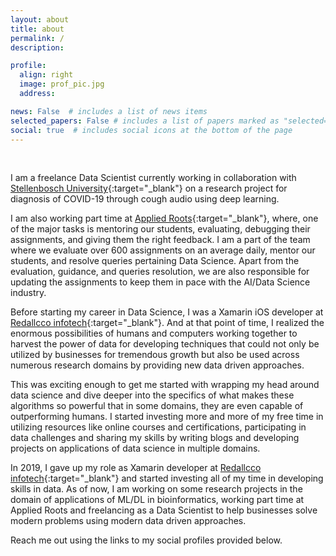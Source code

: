 ```yaml
---
layout: about
title: about
permalink: /
description:

profile:
  align: right
  image: prof_pic.jpg
  address:

news: False  # includes a list of news items
selected_papers: False # includes a list of papers marked as "selected={true}"
social: true  # includes social icons at the bottom of the page
---
```

<br>

I am a freelance Data Scientist currently working in collaboration with [Stellenbosch University](http://www.sun.ac.za/english){:target="\_blank"} on a research project for diagnosis of COVID-19 through cough audio using deep learning.

I am also working part time at [Applied Roots](https://www.appliedroots.com/){:target="\_blank"}, where, one of the major tasks is mentoring our students, evaluating, debugging their assignments, and giving them the right feedback.
I am a part of the team where we evaluate over 600 assignments on an average daily, mentor our students, and resolve queries pertaining Data Science.
Apart from the evaluation, guidance, and queries resolution, we are also responsible for updating the assignments to keep them in pace with the
AI/Data Science industry.

Before starting my career in Data Science, I was a Xamarin iOS developer at [Redallcco infotech](https://www.redaallco.com/){:target="\_blank"}.
And at that point of time, I realized the enormous possibilities of humans and computers working together to harvest the power of data for developing techniques that could not only be utilized by businesses for tremendous growth but also be used across numerous research domains by providing new data driven approaches.

This was exciting enough to get me started with wrapping my head around data science and dive deeper into the specifics of what makes these algorithms so powerful that in some domains, they are even capable of outperforming humans.
I started investing more and more of my free time in utilizing resources like online courses and certifications, participating in data challenges and sharing my skills by writing blogs and developing projects on applications of data science in multiple domains.

In 2019, I gave up my role as Xamarin developer at [Redallcco infotech](https://www.redaallco.com/){:target="\_blank"} and started investing all of my time in developing skills in data. As of now, I am working on some research projects in the domain of applications of ML/DL in bioinformatics, working part time at Applied Roots and freelancing as a Data Scientist to help businesses solve modern problems using modern data driven approaches.

<!-- Write your biography here. Tell the world about yourself. Link to your favorite [subreddit](http://reddit.com){:target="\_blank"}. You can put a picture in, too. The code is already in, just name your picture `prof_pic.jpg` and put it in the `img/` folder. -->

Reach me out using the links to my social profiles provided below.

<!-- Put your address / P.O. box / other info right below your picture. You can also disable any these elements by editing `profile` property of the YAML header of your `_pages/about.md`. Edit `_bibliography/papers.bib` and Jekyll will render your [publications page](/al-folio/publications/) automatically.

Link to your social media connections, too. This theme is set up to use [Font Awesome icons](http://fortawesome.github.io/Font-Awesome/){:target="\_blank"} and [Academicons](https://jpswalsh.github.io/academicons/){:target="\_blank"}, like the ones below. Add your Facebook, Twitter, LinkedIn, Google Scholar, or just disable all of them. -->
